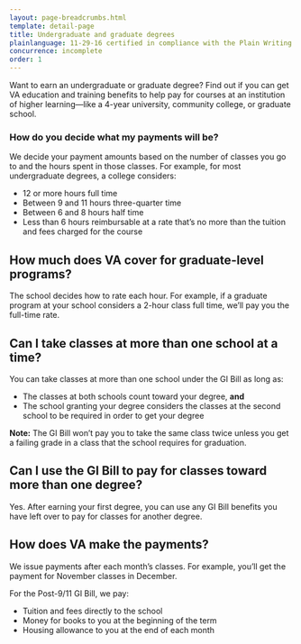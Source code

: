 ```yaml
---
layout: page-breadcrumbs.html
template: detail-page
title: Undergraduate and graduate degrees
plainlanguage: 11-29-16 certified in compliance with the Plain Writing Act
concurrence: incomplete
order: 1
---
```

<div itemscope itemtype="http://schema.org/FAQPage">
<div itemprop="description" class="va-introtext">

Want to earn an undergraduate or graduate degree? Find out if you can get VA education and training benefits to help pay for courses  at an institution of higher learning—like a 4-year university, community college, or graduate school.

</div>


<div class="feature" markdown=“1” itemscope itemtype="http://schema.org/Question">

<h3 itemprop="name">How do you decide what my payments will be?</h3>
<div itemprop="acceptedAnswer" itemscope itemtype="http://schema.org/Answer">
<div itemprop="text">

We decide your payment amounts based on the number of classes you go to and the hours spent in those classes. For example, for most undergraduate degrees, a college considers:

-	12 or more hours full time
-	Between 9 and 11 hours three-quarter time
-	Between 6 and 8 hours half time
-	Less than 6 hours reimbursable at a rate that’s no more than the tuition and fees charged for the course

</div>
</div>
</div>


<div itemscope itemtype="http://schema.org/Question">

<h2 itemprop="name">How much does VA cover for graduate-level programs?</h2>
<div itemprop="acceptedAnswer" itemscope itemtype="http://schema.org/Answer">
<div itemprop="text">

The school decides how to rate each hour. For example, if a graduate program at your school considers a 2-hour class full time, we’ll pay you the full-time rate.

</div>
</div>
</div>

<div itemscope itemtype="http://schema.org/Question">

<h2 itemprop="name">Can I take classes at more than one school at a time?</h2>
<div itemprop="acceptedAnswer" itemscope itemtype="http://schema.org/Answer">
<div itemprop="text">

You can take classes at more than one school under the GI Bill as long as:
- The classes at both schools count toward your degree, **and**
- The school granting your degree considers the classes at the second school to be required in order to get your degree

**Note:** The GI Bill won’t pay you to take the same class twice unless you get a failing grade in a class that the school requires for graduation.

</div>
</div>
</div>


<div itemscope itemtype="http://schema.org/Question">

<h2 itemprop="name">Can I use the GI Bill to pay for classes toward more than one degree?</h2>
<div itemprop="acceptedAnswer" itemscope itemtype="http://schema.org/Answer">
<div itemprop="text">

Yes. After earning your first degree, you can use any GI Bill benefits you have left over to pay for classes for another degree.

</div>
</div>
</div>

<div itemscope itemtype="http://schema.org/Question">

<h2 itemprop="name">How does VA make the payments?</h2>
<div itemprop="acceptedAnswer" itemscope itemtype="http://schema.org/Answer">
<div itemprop="text">

We issue payments after each month’s classes. For example, you’ll get the payment for November classes in December.

For the Post-9/11 GI Bill, we pay:
- Tuition and fees directly to the school
- Money for books to you at the beginning of the term
- Housing allowance to you at the end of each month

</div>
</div>
</div>
</div>
